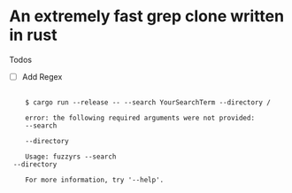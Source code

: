 # An extremely fast grep clone written in rust 

Todos
- [ ] Add Regex

<pre>
  <code>
    $ cargo run --release -- --search YourSearchTerm --directory /
    
    error: the following required arguments were not provided:
    --search <SEARCH>
    --directory <DIRECTORY>
  
    Usage: fuzzyrs --search <SEARCH> --directory <DIRECTORY>
    
    For more information, try '--help'.
  </code>
</pre>
